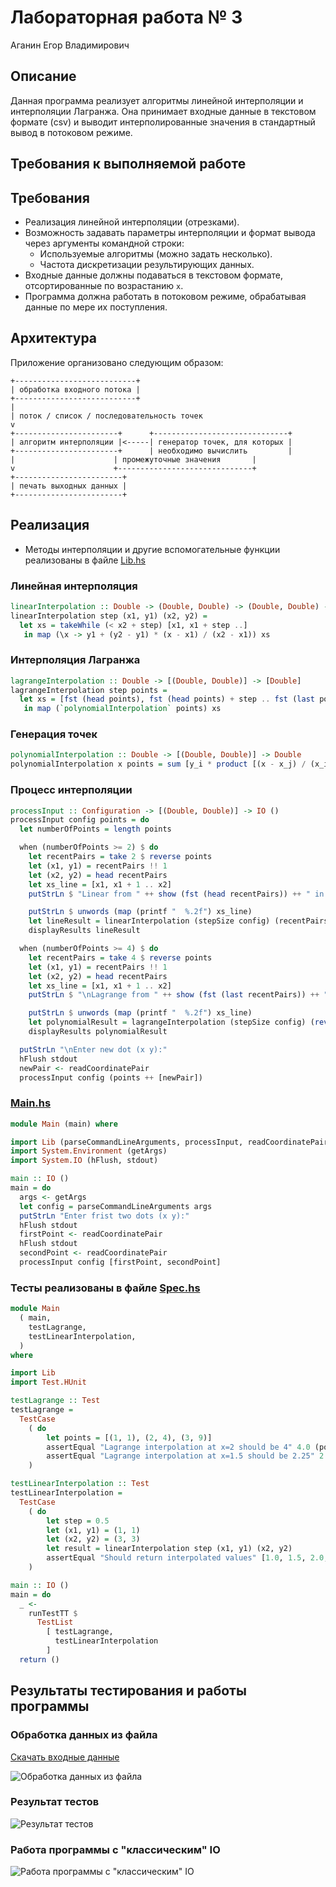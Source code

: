 # Лабораторная работа № 3

Аганин Егор Владимирович

## Описание

Данная программа реализует алгоритмы линейной интерполяции и интерполяции Лагранжа. Она принимает входные данные в текстовом формате (csv) и выводит интерполированные значения в стандартный вывод в потоковом режиме.

## Требования к выполняемой работе

## Требования

- Реализация линейной интерполяции (отрезками).
- Возможность задавать параметры интерполяции и формат вывода через аргументы командной строки:
  - Используемые алгоритмы (можно задать несколько).
  - Частота дискретизации результирующих данных.
- Входные данные должны подаваться в текстовом формате, отсортированные по возрастанию `x`.
- Программа должна работать в потоковом режиме, обрабатывая данные по мере их поступления.

## Архитектура

Приложение организовано следующим образом:

```
+---------------------------+
| обработка входного потока |
+---------------------------+
|
| поток / список / последовательность точек
v
+-----------------------+      +------------------------------+
| алгоритм интерполяции |<-----| генератор точек, для которых |
+-----------------------+      | необходимо вычислить         |
|                      | промежуточные значения       |
v                      +------------------------------+
+------------------------+
| печать выходных данных |
+------------------------+
```

## Реализация

- Методы интерполяции и другие вспомогательные функции реализованы в файле [Lib.hs](https://github.com/b4wb0le1l0/FuctionalProgramming3/blob/main/src/Lib.hs)

### Линейная интерполяция

```Haskell
linearInterpolation :: Double -> (Double, Double) -> (Double, Double) -> [Double]
linearInterpolation step (x1, y1) (x2, y2) =
  let xs = takeWhile (< x2 + step) [x1, x1 + step ..]
   in map (\x -> y1 + (y2 - y1) * (x - x1) / (x2 - x1)) xs
```

### Интерполяция Лагранжа

```Haskell
lagrangeInterpolation :: Double -> [(Double, Double)] -> [Double]
lagrangeInterpolation step points =
  let xs = [fst (head points), fst (head points) + step .. fst (last points) + step]
   in map (`polynomialInterpolation` points) xs
```

### Генерация точек

```Haskell
polynomialInterpolation :: Double -> [(Double, Double)] -> Double
polynomialInterpolation x points = sum [y_i * product [(x - x_j) / (x_i - x_j) | (x_j, _) <- points, x_i /= x_j] | (x_i, y_i) <- points]
```

### Процесс интерполяции

```Haskell
processInput :: Configuration -> [(Double, Double)] -> IO ()
processInput config points = do
  let numberOfPoints = length points

  when (numberOfPoints >= 2) $ do
    let recentPairs = take 2 $ reverse points
    let (x1, y1) = recentPairs !! 1
    let (x2, y2) = head recentPairs
    let xs_line = [x1, x1 + 1 .. x2]
    putStrLn $ "Linear from " ++ show (fst (head recentPairs)) ++ " in increments " ++ show (stepSize config) ++ " covering all entered values of x " ++ show (fst (head recentPairs)) ++ " < " ++ show (last xs_line)

    putStrLn $ unwords (map (printf "  %.2f") xs_line)
    let lineResult = linearInterpolation (stepSize config) (recentPairs !! 1) (head recentPairs)
    displayResults lineResult

  when (numberOfPoints >= 4) $ do
    let recentPairs = take 4 $ reverse points
    let (x1, y1) = recentPairs !! 1
    let (x2, y2) = head recentPairs
    let xs_line = [x1, x1 + 1 .. x2]
    putStrLn $ "\nLagrange from " ++ show (fst (last recentPairs)) ++ " in increments " ++ show (stepSize config) ++ " covering all entered values of x " ++ show (fst (head recentPairs)) ++ " < " ++ show (last xs_line)

    putStrLn $ unwords (map (printf "  %.2f") xs_line)
    let polynomialResult = lagrangeInterpolation (stepSize config) (reverse recentPairs)
    displayResults polynomialResult

  putStrLn "\nEnter new dot (x y):"
  hFlush stdout
  newPair <- readCoordinatePair
  processInput config (points ++ [newPair])
```

### [Main.hs](https://github.com/b4wb0le1l0/FuctionalProgramming3/blob/main/src/Main.hs)

```Haskell
module Main (main) where

import Lib (parseCommandLineArguments, processInput, readCoordinatePair)
import System.Environment (getArgs)
import System.IO (hFlush, stdout)

main :: IO ()
main = do
  args <- getArgs
  let config = parseCommandLineArguments args
  putStrLn "Enter frist two dots (x y):"
  hFlush stdout
  firstPoint <- readCoordinatePair
  hFlush stdout
  secondPoint <- readCoordinatePair
  processInput config [firstPoint, secondPoint]
```

### Тесты реализованы в файле [Spec.hs](https://github.com/b4wb0le1l0/FuctionalProgramming3/blob/main/src/Spec.hs)

```Haskell
module Main
  ( main,
    testLagrange,
    testLinearInterpolation,
  )
where

import Lib
import Test.HUnit

testLagrange :: Test
testLagrange =
  TestCase
    ( do
        let points = [(1, 1), (2, 4), (3, 9)]
        assertEqual "Lagrange interpolation at x=2 should be 4" 4.0 (polynomialInterpolation 2 points)
        assertEqual "Lagrange interpolation at x=1.5 should be 2.25" 2.25 (polynomialInterpolation 1.5 points)
    )

testLinearInterpolation :: Test
testLinearInterpolation =
  TestCase
    ( do
        let step = 0.5
        let (x1, y1) = (1, 1)
        let (x2, y2) = (3, 3)
        let result = linearInterpolation step (x1, y1) (x2, y2)
        assertEqual "Should return interpolated values" [1.0, 1.5, 2.0, 2.5, 3.0] result
    )

main :: IO ()
main = do
  _ <-
    runTestTT $
      TestList
        [ testLagrange,
          testLinearInterpolation
        ]
  return ()
```

## Результаты тестирования и работы программы

### Обработка данных из файла

[Скачать входные данные](https://github.com/b4wb0le1l0/FuctionalProgramming3/blob/main/input.txt)

![Обработка данных из файла](https://github.com/b4wb0le1l0/FuctionalProgramming3/blob/main/fromFileToOut.png)

### Результат тестов

![Результат тестов](https://github.com/b4wb0le1l0/FuctionalProgramming3/blob/main/tests.png)

### Работа программы с "классическим" IO

![Работа программы с "классическим" IO](https://github.com/b4wb0le1l0/FuctionalProgramming3/blob/main/ClassicIO.png)
